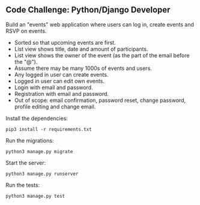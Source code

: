 ## Code Challenge: Python/Django Developer

Build an "events" web application where users can log in, create events and RSVP on events.

* Sorted so that upcoming events are first.
* List view shows title, date and amount of participants.
* List view shows the owner of the event (as the part of the email before the "@").
* Assume there may be many 1000s of events and users.
* Any logged in user can create events.
* Logged in user can edit own events.
* Login with email and password.
* Registration with email and password.
* Out of scope: email confirmation, password reset, change password, profile editing and change email.


Install the dependencies:

    pip3 install -r requirements.txt

Run the migrations:

    python3 manage.py migrate

Start the server:

    python3 manage.py runserver

Run the tests:

    python3 manage.py test

